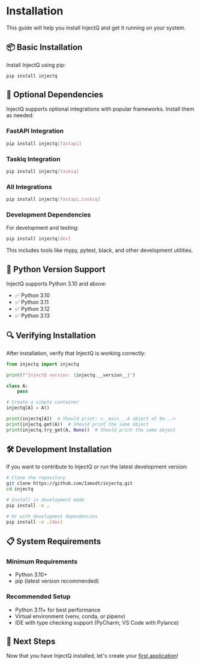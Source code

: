 # Installation

This guide will help you install InjectQ and get it running on your system.

## 📦 Basic Installation

Install InjectQ using pip:

```bash
pip install injectq
```

## 🔧 Optional Dependencies

InjectQ supports optional integrations with popular frameworks. Install them as needed:

### FastAPI Integration

```bash
pip install injectq[fastapi]
```

### Taskiq Integration

```bash
pip install injectq[taskiq]
```

### All Integrations

```bash
pip install injectq[fastapi,taskiq]
```

### Development Dependencies

For development and testing:

```bash
pip install injectq[dev]
```

This includes tools like mypy, pytest, black, and other development utilities.

## 🐍 Python Version Support

InjectQ supports Python 3.10 and above:

- ✅ Python 3.10
- ✅ Python 3.11
- ✅ Python 3.12
- ✅ Python 3.13

## 🔍 Verifying Installation

After installation, verify that InjectQ is working correctly:

```python
from injectq import injectq

print(f"InjectQ version: {injectq.__version__}")

class A:
    pass

# Create a simple container
injectq[A] = A()

print(injectq[A])  # Should print: <__main__.A object at 0x...>
print(injectq.get(A))  # Should print the same object
print(injectq.try_get(A, None))  # Should print the same object
```

## 🛠️ Development Installation

If you want to contribute to InjectQ or run the latest development version:

```bash
# Clone the repository
git clone https://github.com/Iamsdt/injectq.git
cd injectq

# Install in development mode
pip install -e .

# Or with development dependencies
pip install -e .[dev]
```

## 📋 System Requirements

### Minimum Requirements

- Python 3.10+
- pip (latest version recommended)

### Recommended Setup

- Python 3.11+ for best performance
- Virtual environment (venv, conda, or pipenv)
- IDE with type checking support (PyCharm, VS Code with Pylance)

## 🚀 Next Steps

Now that you have InjectQ installed, let's create your [first application](quick-start.md)!
